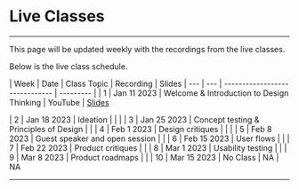 # Live Classes

---

This page will be updated weekly with the recordings from the live classes.

Below is the live class schedule.

| Week  | Date        |  Class Topic                              | Recording | Slides
| ---   | ---         | ------------------------------            | --------- | 
| 1 | Jan 11 2023     | Welcome & Introduction to Design Thinking | YouTube | <a href="https://drive.google.com/file/d/1qv98U1WNhFdW1s4zd21hnoBgPJyk_FCA/view?usp=share_link" target="_blank">Slides</a>

| 2 | Jan 18 2023     | Ideation |                                |         | 
| 3 | Jan 25 2023     | Concept testing & Principles of Design    |         | 
| 4 | Feb 1 2023      | Design critiques |                        |         | 
| 5 | Feb 8 2023      | Guest speaker and open session            |         |
| 6 | Feb 15 2023     | User flows                                 |        |
| 7 | Feb 22 2023     | Product critiques                         |         |
| 8 | Mar 1 2023      | Usability testing                         |         |
| 9 | Mar 8 2023      | Product roadmaps                          |         |
| 10 | Mar 15 2023    | No Class                                  |   NA    | NA 

---
